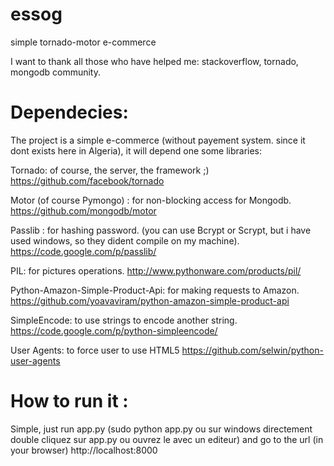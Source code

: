 essog
=====

simple tornado-motor e-commerce

I want to thank all those who have helped me: stackoverflow, tornado, mongodb community.

Dependecies:
=====

The project is a simple e-commerce (without payement system. since it dont exists here in Algeria), it will depend one some libraries:

Tornado: of course, the server, the framework ;)
https://github.com/facebook/tornado

Motor (of course Pymongo) : for non-blocking access for Mongodb.
https://github.com/mongodb/motor

Passlib : for hashing password. (you can use Bcrypt or Scrypt, but i have used windows, so they dident compile on my machine).
https://code.google.com/p/passlib/

PIL: for pictures operations.
http://www.pythonware.com/products/pil/

Python-Amazon-Simple-Product-Api: for making requests to Amazon.
https://github.com/yoavaviram/python-amazon-simple-product-api

SimpleEncode: to use strings to encode another string.
https://code.google.com/p/python-simpleencode/

User Agents: to force user to use HTML5
https://github.com/selwin/python-user-agents

How to run it :
=====
Simple, just run app.py (sudo python app.py ou sur windows directement double cliquez sur app.py ou ouvrez le avec un editeur)  and go to the url (in your browser) http://localhost:8000



